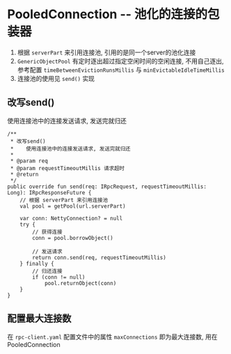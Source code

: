 # PooledConnection -- 池化的连接的包装器

1. 根据 `serverPart` 来引用连接池, 引用的是同一个server的池化连接
2. `GenericObjectPool` 有定时逐出超过指定空闲时间的空闲连接, 不用自己逐出, 参考配置 `timeBetweenEvictionRunsMillis` 与 `minEvictableIdleTimeMillis`
3. 连接池的使用见 `send()` 实现

## 改写send()

使用连接池中的连接发送请求, 发送完就归还

```
/**
 * 改写send()
 *    使用连接池中的连接发送请求, 发送完就归还
 *
 * @param req
 * @param requestTimeoutMillis 请求超时
 * @return
 */
public override fun send(req: IRpcRequest, requestTimeoutMillis: Long): IRpcResponseFuture {
    // 根据 serverPart 来引用连接池
    val pool = getPool(url.serverPart)

    var conn: NettyConnection? = null
    try {
        // 获得连接
        conn = pool.borrowObject()

        // 发送请求
        return conn.send(req, requestTimeoutMillis)
    } finally {
        // 归还连接
        if (conn != null)
            pool.returnObject(conn)
    }
}
```

## 配置最大连接数

在 `rpc-client.yaml` 配置文件中的属性 `maxConnections` 即为最大连接数, 用在 PooledConnection